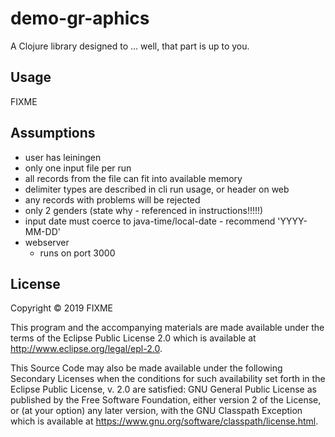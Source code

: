 # demo-gr-aphics

A Clojure library designed to ... well, that part is up to you.

## Usage

FIXME

## Assumptions

- user has leiningen
- only one input file per run
- all records from the file can fit into available memory
- delimiter types are described in cli run usage, or header on web
- any records with problems will be rejected
- only 2 genders (state why - referenced in instructions!!!!!)
- input date must coerce to java-time/local-date - recommend 'YYYY-MM-DD'
- webserver
    - runs on port 3000

## License

Copyright © 2019 FIXME

This program and the accompanying materials are made available under the
terms of the Eclipse Public License 2.0 which is available at
http://www.eclipse.org/legal/epl-2.0.

This Source Code may also be made available under the following Secondary
Licenses when the conditions for such availability set forth in the Eclipse
Public License, v. 2.0 are satisfied: GNU General Public License as published by
the Free Software Foundation, either version 2 of the License, or (at your
option) any later version, with the GNU Classpath Exception which is available
at https://www.gnu.org/software/classpath/license.html.
